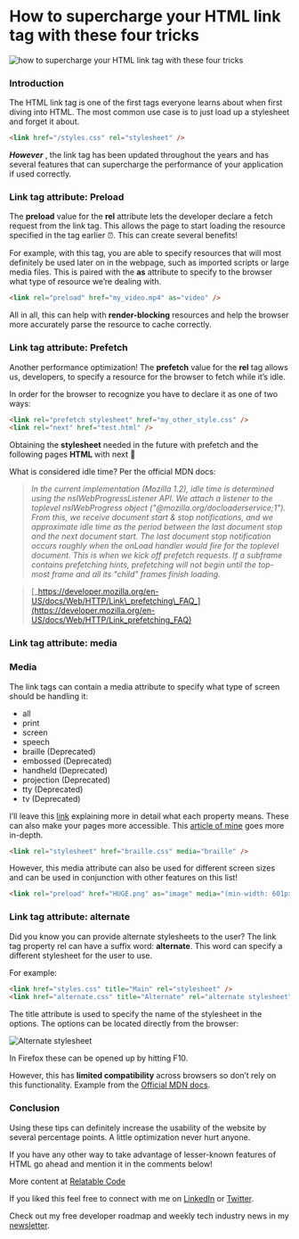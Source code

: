 # How to supercharge your HTML link tag with these four tricks


![how to supercharge your HTML link tag with these four tricks](https://cdn.hashnode.com/res/hashnode/image/upload/v1651102028308/jk8z98uGn.png)

### Introduction

The HTML link tag is one of the first tags everyone learns about when first diving into HTML. The most common use case is to just load up a stylesheet and forget it about.

```html
<link href="/styles.css" rel="stylesheet" />
```

**_However_** , the link tag has been updated throughout the years and has several features that can supercharge the performance of your application if used correctly.

### Link tag attribute: Preload

The **preload** value for the **rel** attribute lets the developer declare a fetch request from the link tag. This allows the page to start loading the resource specified in the tag earlier ⏰. This can create several benefits!

For example, with this tag, you are able to specify resources that will most definitely be used later on in the webpage, such as imported scripts or large media files. This is paired with the **as** attribute to specify to the browser what type of resource we’re dealing with.

```html
<link rel="preload" href="my_video.mp4" as="video" />
```

All in all, this can help with **render-blocking** resources and help the browser more accurately parse the resource to cache correctly.

### Link tag attribute: Prefetch

Another performance optimization! The **prefetch** value for the **rel** tag allows us, developers, to specify a resource for the browser to fetch while it’s idle.

In order for the browser to recognize you have to declare it as one of two ways:

```html
<link rel="prefetch stylesheet" href="my_other_style.css" />
<link rel="next" href="test.html" />
```

Obtaining the **stylesheet** needed in the future with prefetch and the following pages **HTML** with next 🚀

What is considered idle time? Per the official MDN docs:

> _In the current implementation (Mozilla 1.2), idle time is determined using the_ _nsIWebProgressListener API. We attach a listener to the toplevel_ _nsIWebProgress object ("@mozilla.org/docloaderservice;1"). From this, we receive document start & stop notifications, and we approximate idle time as the period between the last document stop and the next document start. The last document stop notification occurs roughly when the onLoad handler would fire for the toplevel document. This is when we kick off prefetch requests. If a subframe contains prefetching hints, prefetching will not begin until the top-most frame and all its "child" frames finish loading._

> [_https://developer.mozilla.org/en-US/docs/Web/HTTP/Link\_prefetching\_FAQ_](https://developer.mozilla.org/en-US/docs/Web/HTTP/Link_prefetching_FAQ)

### Link tag attribute: media

### Media

The link tags can contain a media attribute to specify what type of screen should be handling it:

- all
- print
- screen
- speech
- braille (Deprecated)
- embossed (Deprecated)
- handheld (Deprecated)
- projection (Deprecated)
- tty (Deprecated)
- tv (Deprecated)

I’ll leave this [link](https://www.w3.org/TR/CSS21/media.html%23media-types) explaining more in detail what each property means. These can also make your pages more accessible. This [article of mine](https://relatablecode.com/make-your-website-more-accessible-with-these-responsive-design-tips/) goes more in-depth.

```html
<link rel="stylesheet" href="braille.css" media="braille" />
```

However, this media attribute can also be used for different screen sizes and can be used in conjunction with other features on this list!

```html
<link rel="preload" href="HUGE.png" as="image" media="(min-width: 601px)">
```

### Link tag attribute: alternate

Did you know you can provide alternate stylesheets to the user? The link tag property rel can have a suffix word: **alternate**. This word can specify a different stylesheet for the user to use.

For example:

```html
<link href="styles.css" title="Main" rel="stylesheet" /> 
<link href="alternate.css" title="Alternate" rel="alternate stylesheet" />
```

The title attribute is used to specify the name of the stylesheet in the options. The options can be located directly from the browser:

![Alternate stylesheet](https://cdn.hashnode.com/res/hashnode/image/upload/v1648502921064/21irc3DSA.gif)

In Firefox these can be opened up by hitting F10.

However, this has **limited compatibility** across browsers so don’t rely on this functionality. Example from the [Official MDN docs](https://developer.mozilla.org/en-US/docs/Web/CSS/Alternative_style_sheets).

### Conclusion

Using these tips can definitely increase the usability of the website by several percentage points. A little optimization never hurt anyone.

If you have any other way to take advantage of lesser-known features of HTML go ahead and mention it in the comments below!

More content at [Relatable Code](https://relatablecode.com)

If you liked this feel free to connect with me on [LinkedIn](https://www.linkedin.com/in/diego-ballesteros-9468a7136/) or [Twitter](https://twitter.com/relatablecoder).

Check out my free developer roadmap and weekly tech industry news in my [newsletter](https://relatablecode.substack.com/).